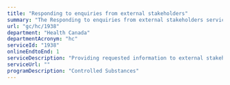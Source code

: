 ```yaml
---
title: "Responding to enquiries from external stakeholders"
summary: "The Responding to enquiries from external stakeholders service from Health Canada is available end-to-end online, according to the GC Service Inventory."
url: "gc/hc/1938"
department: "Health Canada"
departmentAcronym: "hc"
serviceId: "1938"
onlineEndtoEnd: 1
serviceDescription: "Providing requested information to external stakeholders for enquiries related to adminstration of the CDSA. (CSCB)"
serviceUrl: ""
programDescription: "Controlled Substances"
---
```

